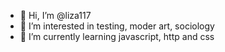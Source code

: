 - 👋 Hi, I’m @liza117
- 👀 I’m interested in testing, moder art, sociology
- 🌱 I’m currently learning javascript, http and css


<!---
liza117/liza117 is a ✨ special ✨ repository because its `README.md` (this file) appears on your GitHub profile.
You can click the Preview link to take a look at your changes.
--->

